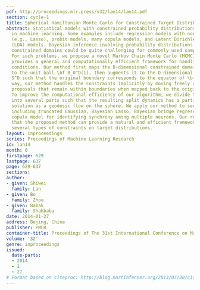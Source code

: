 ```yaml
---
pdf: http://proceedings.mlr.press/v32/lan14/lan14.pdf
section: cycle-1
title: Spherical Hamiltonian Monte Carlo for Constrained Target Distributions
abstract: Statistical models with constrained probability distributions are abundant
  in machine learning. Some examples include regression models with norm constraints
  (e.g., Lasso), probit models, many copula models, and Latent Dirichlet Allocation
  (LDA) models. Bayesian inference involving probability distributions confined to
  constrained domains could be quite challenging for commonly used sampling algorithms.
  For such problems, we propose a novel Markov Chain Monte Carlo (MCMC) method that
  provides a general and computationally efficient framework for handling boundary
  conditions. Our method first maps the D-dimensional constrained domain of parameters
  to the unit ball \bf B_0^D(1), then augments it to the D-dimensional sphere \bf
  S^D such that the original boundary corresponds to the equator of \bf S^D. This
  way, our method handles the constraints implicitly by moving freely on sphere generating
  proposals that remain within boundaries when mapped back to the original space.
  To improve the computational efficiency of our algorithm, we divide the dynamics
  into several parts such that the resulting split dynamics has a partial analytical
  solution as a geodesic flow on the sphere. We apply our method to several examples
  including truncated Gaussian, Bayesian Lasso, Bayesian bridge regression, and a
  copula model for identifying synchrony among multiple neurons. Our results show
  that the proposed method can provide a natural and efficient framework for handling
  several types of constraints on target distributions.
layout: inproceedings
series: Proceedings of Machine Learning Research
id: lan14
month: 0
firstpage: 629
lastpage: 637
page: 629-637
sections: 
author:
- given: Shiwei
  family: Lan
- given: Bo
  family: Zhou
- given: Babak
  family: Shahbaba
date: 2014-01-27
address: Bejing, China
publisher: PMLR
container-title: Proceedings of The 31st International Conference on Machine Learning
volume: '32'
genre: inproceedings
issued:
  date-parts:
  - 2014
  - 1
  - 27
# Format based on citeproc: http://blog.martinfenner.org/2013/07/30/citeproc-yaml-for-bibliographies/
---
```

